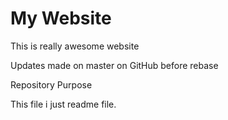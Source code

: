 # My Website

This is really awesome website

Updates made on master on GitHub before rebase

 Repository Purpose

This file i just readme file.


